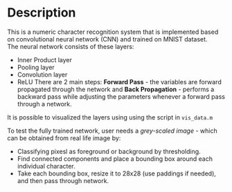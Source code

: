 # Description
This is a numeric character recognition system that is implemented based on convolutional neural network (CNN) and trained on MNIST dataset. 
<br>
The neural network consists of these layers:
- Inner Product layer
- Pooling layer
- Convolution layer
- ReLU
There are 2 main steps: **Forward Pass** - the variables are forward propagated through the network and **Back Propagation** - performs a backward pass while adjusting the parameters whenever a forward pass through a network. 

It is possible to visualized the layers using using the script in `vis_data.m`

To test the fully trained network, user needs a *grey-scaled image* - which can be obtained from real life image by:
- Classifying pixesl as foreground or background by thresholding.
- Find connected components and place a bounding box around each individual character. 
- Take each bounding box, resize it to 28x28 (use paddings if needed), and then pass through network. 